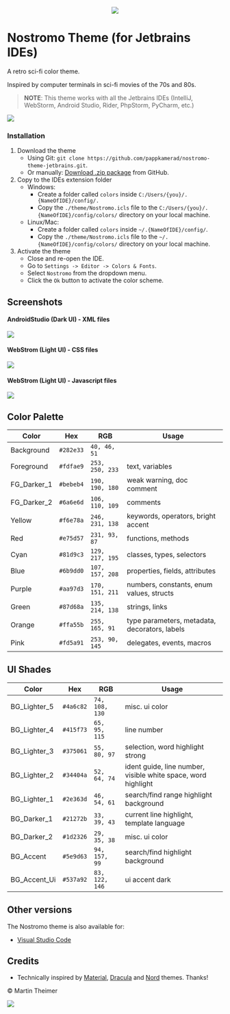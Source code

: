 <p align="center"><img src="https://raw.githubusercontent.com/pappkamerad/nostromo-theme-visual-studio-code/master/assets/icon.png"/></p>

# Nostromo Theme (for Jetbrains IDEs)

A retro sci-fi color theme. 

Inspired by computer terminals in sci-fi movies of the 70s and 80s.

> **NOTE**: This theme works with all the Jetbrains IDEs (IntelliJ, WebStorm, Android Studio, Rider, PhpStorm, PyCharm, etc.)

<img src="https://raw.githubusercontent.com/pappkamerad/nostromo-theme-jetbrains/master/assets/screenshot_main.png"/>

### Installation
1. Download the theme
	* Using Git: `git clone https://github.com/pappkamerad/nostromo-theme-jetbrains.git`.
	* Or manually: [Download .zip package](https://github.com/pappkamerad/nostromo-theme-jetbrains/archive/master.zip) from GitHub.
2. Copy to the IDEs extension folder
	* Windows:
		* Create a folder called `colors` inside  `C:/Users/{you}/.{NameOfIDE}/config/.`
		* Copy the `./theme/Nostromo.icls` file to the `C:/Users/{you}/.{NameOfIDE}/config/colors/` directory on your local machine.
	* Linux/Mac:
		* Create a folder called `colors` inside `~/.{NameOfIDE}/config/`.
		* Copy the `./theme/Nostromo.icls` file to the `~/.{NameOfIDE}/config/colors/` directory on your local machine.
3. Activate the theme
	* Close and re-open the IDE.
	* Go to `Settings -> Editor -> Colors & Fonts`.
	* Select `Nostromo` from the dropdown menu.
	* Click the `Ok` button to activate the color scheme.

## Screenshots
#### AndroidStudio (Dark UI) - XML files
<img src="https://raw.githubusercontent.com/pappkamerad/nostromo-theme-jetbrains/master/assets/screenshot_androidstudio_xml.png"/>

#### WebStrom (Light UI) - CSS files
<img src="https://raw.githubusercontent.com/pappkamerad/nostromo-theme-jetbrains/master/assets/screenshot_webstorm_css.png"/>

#### WebStrom (Light UI) - Javascript files
<img src="https://raw.githubusercontent.com/pappkamerad/nostromo-theme-jetbrains/master/assets/screenshot_webstorm_js.png"/>

## Color Palette

Color        | Hex       | RGB             | Usage
---          | ---       | ---             | ---
Background   | `#282e33` | `40, 46, 51`    | 
Foreground   | `#fdfae9` | `253, 250, 233` | text, variables
FG_Darker_1  | `#bebeb4` | `190, 190, 180` | weak warning, doc comment
FG_Darker_2  | `#6a6e6d` | `106, 110, 109` | comments
Yellow       | `#f6e78a` | `246, 231, 138` | keywords, operators, bright accent
Red          | `#e75d57` | `231, 93, 87`   | functions, methods
Cyan         | `#81d9c3` | `129, 217, 195` | classes, types, selectors
Blue         | `#6b9dd0` | `107, 157, 208` | properties, fields, attributes
Purple       | `#aa97d3` | `170, 151, 211` | numbers, constants, enum values, structs
Green        | `#87d68a` | `135, 214, 138` | strings, links
Orange       | `#ffa55b` | `255, 165, 91`  | type parameters, metadata, decorators, labels
Pink         | `#fd5a91` | `253, 90, 145`  | delegates, events, macros

## UI Shades

Color        | Hex       | RGB             | Usage
---          | ---       | ---             | ---
BG_Lighter_5 | `#4a6c82` | `74, 108, 130`  | misc. ui color
BG_Lighter_4 | `#415f73` | `65, 95, 115`   | line number
BG_Lighter_3 | `#375061` | `55, 80, 97`    | selection, word highlight strong
BG_Lighter_2 | `#34404a` | `52, 64, 74`    | ident guide, line number, visible white space, word highlight
BG_Lighter_1 | `#2e363d` | `46, 54, 61`    | search/find range highlight background
BG_Darker_1  | `#21272b` | `33, 39, 43`    | current line highlight, template language
BG_Darker_2  | `#1d2326` | `29, 35, 38`    | misc. ui color
BG_Accent    | `#5e9d63` | `94, 157, 99`   | search/find highlight background
BG_Accent_Ui | `#537a92` | `83, 122, 146`  | ui accent dark

## Other versions

The Nostromo theme is also available for:
* [Visual Studio Code](https://github.com/pappkamerad/nostromo-theme-visual-studio-code)

## Credits

- Technically inspired by [Material](https://github.com/equinusocio/vsc-material-theme), [Dracula](https://github.com/dracula/dracula-theme) and [Nord](https://github.com/arcticicestudio/nord-visual-studio-code) themes. Thanks!

© Martin Theimer

<a href="http://www.apache.org/licenses/LICENSE-2.0"><img src="https://img.shields.io/badge/License-Apache_2.0-5E81AC.svg"/></a>


